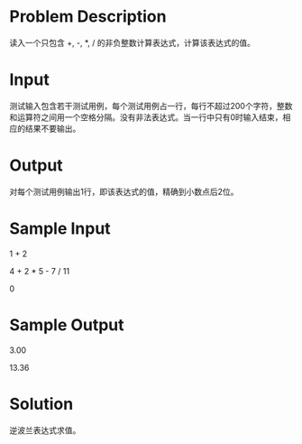 # Problem Description
读入一个只包含 +, -, *, / 的非负整数计算表达式，计算该表达式的值。
 
# Input
测试输入包含若干测试用例，每个测试用例占一行，每行不超过200个字符，整数和运算符之间用一个空格分隔。没有非法表达式。当一行中只有0时输入结束，相应的结果不要输出。
 

# Output
对每个测试用例输出1行，即该表达式的值，精确到小数点后2位。
 

# Sample Input
1 + 2

4 + 2 * 5 - 7 / 11 

0

# Sample Output
3.00

13.36

# Solution
逆波兰表达式求值。
